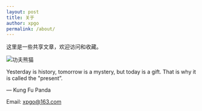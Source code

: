 ```yaml
---
layout: post
title: 关于
author: xpgo
permalink: /about/
---
```


这里是一些共享文章，欢迎访问和收藏。

![功夫熊猫](https://ngrok.xscale.cn:8097/images/2019/09/08/4f868864c40545897538184885a2a4cb.jpg  "Placeholder image")

Yesterday is history, tomorrow is a mystery, but today is a gift. That is why it is called the "present”.

― Kung Fu Panda

Email: xpgo@163.com
